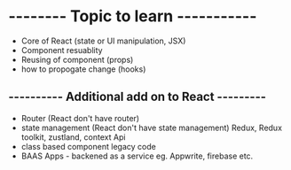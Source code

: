 <h1>-------- Topic to learn -----------</h1>
<ul>
   <li>Core of React (state or UI manipulation, JSX)</li>
   <li>Component resuablity</li>
   <li>Reusing of  component (props)</li>
   <li>how to propogate change (hooks)</li>
</ul>

<h2>---------- Additional add on to React ---------</h2>
<ul>
   <li>Router (React don't have router)</li>
   <li> state management (React don't have state management)
   Redux, Redux toolkit, zustland, context Api</li>
   <li>class based component 
   legacy code</li>
   <li>BAAS Apps - backened as a service
   eg. Appwrite, firebase etc.</li>
</ul>

